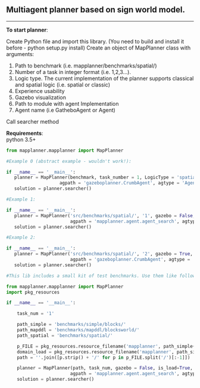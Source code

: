 <h2>Multiagent planner based on sign world model.</h2>
<hr>
<p><strong>To start planner</strong>:<br>

Create Python file and import this library. (You need to build and install it before - python setup.py install)
Create an object of MapPlanner class with arguments:
<ol>
<li>Path to benchmark (i.e. mapplanner/benchmarks/spatial/)
<li>Number of a task in integer format (i.e. 1,2,3…).</li>
<li>Logic type. The current implementation of the planner supports classical and spatial logic (i.e. spatial or classic)</li>
<li>Experience usability</li>
<li>Gazebo visualization</li>
<li>Path to module with agent Implementation</li>
<li>Agent name (i.e GatheboAgent or Agent)</li>
</ol>
Call searcher method
<br>
<p><strong>Requirements</strong>:<br>
python 3.5+</p>

```python
from mapplanner.mapplanner import MapPlanner

#Example 0 (abstract example - wouldn't work!):

if __name__ == '__main__':
   planner = MapPlanner(benchmark, task_number = 1, LogicType = 'spatial', is_load = False, gazebo= False, LogicalSearch = '',
					agpath = 'gazeboplanner.CrumbAgent', agtype = 'Agent')
   solution = planner.searcher()

#Example 1:

if __name__ == '__main__':
   planner = MapPlanner('src/benchmarks/spatial/', '1', gazebo = False,
        				agpath = 'mapplanner.agent.agent_search', agtype = 'Agent')
   solution = planner.searcher()

#Example 2:

if __name__ == '__main__':
   planner = MapPlanner('src/benchmarks/spatial/', '2', gazebo = True,
        				agpath = 'gazeboplanner.CrumbAgent', agtype = 'GazeboAgent')
   solution = planner.searcher()

#This lib includes a small kit of test benchmarks. Use them like following:

from mapplanner.mapplanner import MapPlanner
import pkg_resources

if __name__ == '__main__':

    task_num = '1'

    path_simple = 'benchmarks/simple/blocks/'
    path_mapddl = 'benchmarks/mapddl/blocksworld/'
    path_spatial = 'benchmarks/spatial/'

    p_FILE = pkg_resources.resource_filename('mapplanner', path_simple+'task'+task_num+'.pddl')
    domain_load = pkg_resources.resource_filename('mapplanner', path_simple+'domain'+'.pddl')
    path = ''.join([p.strip() + '/' for p in p_FILE.split('/')[:-1]])

    planner = MapPlanner(path, task_num, gazebo = False, is_load=True, LogicType='classic',
        				agpath = 'mapplanner.agent.agent_search', agtype = 'Agent')
    solution = planner.searcher()

```


